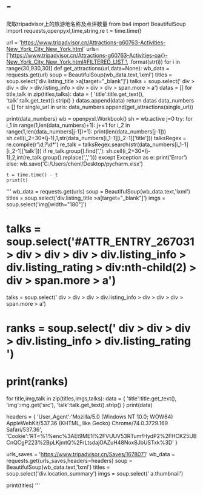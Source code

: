 # -
爬取tripadvisor上的旅游地名称及点评数量
from  bs4 import BeautifulSoup
import requests,openpyxl,time,string,re
t = time.time()

url = 'https://www.tripadvisor.cn/Attractions-g60763-Activities-New_York_City_New_York.html'
urls=['https://www.tripadvisor.cn/Attractions-g60763-Activities-oa{}-New_York_City_New_York.html#FILTERED_LIST'\
          .format(str(i)) for i in range(30,930,30)]
def get_attractions(url,data=None):
    wb_data = requests.get(url)
    soup = BeautifulSoup(wb_data.text,'lxml')
    titles = soup.select('div.listing_title >a[target="_blank"]')
    talks = soup.select(' div > div > div > div.listing_info > div > div > div > span.more > a')
    datas = []
    for title,talk in zip(titles,talks):
        data = {
            'title':title.get_text(),
            'talk':talk.get_text().strip()
        }
        datas.append(data)
    return datas
data_numbers = []
for single_url in urls:
    data_numbers.append(get_attractions(single_url))

print(data_numbers)
wb = openpyxl.Workbook()
sh = wb.active
j=0
try:
    for i_1 in range(1,len(data_numbers)+1):
        j+=1
        for i_2 in range(1,len(data_numbers[j-1])+1):
            print(len(data_numbers[j-1]))
            sh.cell(i_2+30*(j-1),1,str(data_numbers[i_1-1][i_2-1]['title']))
            talksRegex = re.compile(r'\d,?\d*')
            re_talk = talksRegex.search(str(data_numbers[i_1-1][i_2-1]['talk']))
            if re_talk.group().find(','):
                sh.cell(i_2+30*(j-1),2,int(re_talk.group().replace(',','')))
except Exception as e:
    print('Error')
else:
    wb.save('C:/Users/chenl/Desktop/pycharm.xlsx')

    t = time.time() - t
    print(t)


'''
wb_data = requests.get(urls)
soup = BeautifulSoup(wb_data.text,'lxml')
titles = soup.select('div.listing_title >a[target="_blank"]')
imgs = soup.select('img[width="180"]')
# talks = soup.select('#ATTR_ENTRY_267031 > div > div > div > div.listing_info > div.listing_rating > div:nth-child(2) > div > span.more > a')
talks = soup.select(' div > div > div > div.listing_info > div > div > div > span.more > a')
# ranks = soup.select(' div > div > div > div.listing_info > div.listing_rating ')
# print(ranks)

for title,img,talk in zip(titles,imgs,talks):
    data = {
        'title':title.get_text(),
        'img':img.get('src'),
        'talk':talk.get_text().strip()
    }
    print(data)

headers = {
    'User_Agent':'Mozilla/5.0 (Windows NT 10.0; WOW64) AppleWebKit/537.36 (KHTML, like Gecko) Chrome/74.0.3729.169 Safari/537.36',
    'Cookie':'RT=%1%enc%3AEt9ME1l%2FVUUV53RTumfHydP2%2FHCK25UBCnQCgP223%2BpLKjmtQ%2FrLtsdajOAZuH48Nox8JbUSTxk%3D'
}

urls_saves = 'https://www.tripadvisor.cn/Saves/1678071'
wb_data = requests.get(urls_saves,headers=headers)
soup = BeautifulSoup(wb_data.text,'lxml')
titles = soup.select('div.location_summary')
imgs = soup.select(' a.thumbnail')

print(titles)
'''
